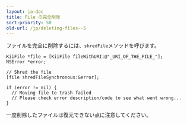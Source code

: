 ```yaml
---
layout: ja-doc
title: File の完全削除
sort-priority: 50
old-url: /jp/deleting-files--5
---
```

ファイルを完全に削除するには、`shredFile`メソッドを呼びます。

```objc
KiiFile *file = [KiiFile fileWithURI:@"_URI_OF_THE_FILE_"];
NSError *error;

// Shred the file
[file shredFileSynchronous:&error];

if (error != nil) {
  // Moving file to trash failed
  // Please check error description/code to see what went wrong...
}
```

一度削除したファイルは復元できない点に注意してください。


